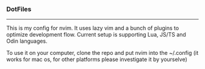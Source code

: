 ### DotFiles

---- 

This is my config for nvim. It uses lazy vim and a bunch of plugins to optimize development flow. Current setup is supporting Lua, JS/TS and Odin languages.

To use it on your computer, clone the repo and put nvim into the ~/.config (it works for mac os, for other platforms please investigate it by yourselve)

